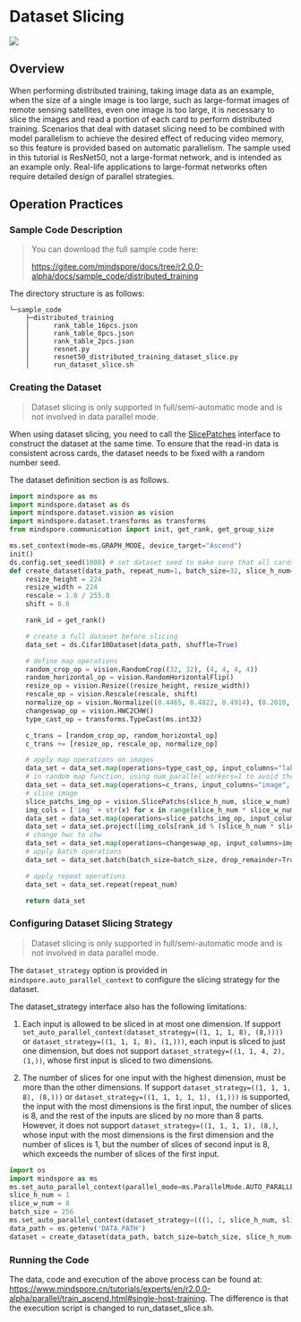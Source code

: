 # Dataset Slicing

<a href="https://gitee.com/mindspore/docs/blob/r2.0.0-alpha/tutorials/experts/source_en/parallel/dataset_slice.md" target="_blank"><img src="https://mindspore-website.obs.cn-north-4.myhuaweicloud.com/website-images/r2.0.0-alpha/resource/_static/logo_source_en.png"></a>

## Overview

When performing distributed training, taking image data as an example, when the size of a single image is too large, such as large-format images of remote sensing satellites, even one image is too large, it is necessary to slice the images and read a portion of each card to perform distributed training. Scenarios that deal with dataset slicing need to be combined with model parallelism to achieve the desired effect of reducing video memory, so this feature is provided based on automatic parallelism. The sample used in this tutorial is ResNet50, not a large-format network, and is intended as an example only. Real-life applications to large-format networks often require detailed design of parallel strategies.

## Operation Practices

### Sample Code Description

> You can download the full sample code here:
>
> <https://gitee.com/mindspore/docs/tree/r2.0.0-alpha/docs/sample_code/distributed_training>

The directory structure is as follows:

```text
└─sample_code
    ├─distributed_training
    │      rank_table_16pcs.json
    │      rank_table_8pcs.json
    │      rank_table_2pcs.json
    │      resnet.py
    │      resnet50_distributed_training_dataset_slice.py
    │      run_dataset_slice.sh
```

### Creating the Dataset

> Dataset slicing is only supported in full/semi-automatic mode and is not involved in data parallel mode.

When using dataset slicing, you need to call the [SlicePatches](https://www.mindspore.cn/docs/en/r2.0.0-alpha/api_python/dataset_vision/mindspore.dataset.vision.SlicePatches.html) interface to construct the dataset at the same time. To ensure that the read-in data is consistent across cards, the dataset needs to be fixed with a random number seed.

The dataset definition section is as follows.

```python
import mindspore as ms
import mindspore.dataset as ds
import mindspore.dataset.vision as vision
import mindspore.dataset.transforms as transforms
from mindspore.communication import init, get_rank, get_group_size

ms.set_context(mode=ms.GRAPH_MODE, device_target="Ascend")
init()
ds.config.set_seed(1000) # set dataset seed to make sure that all cards read the same data
def create_dataset(data_path, repeat_num=1, batch_size=32, slice_h_num=1, slice_w_num=1):
    resize_height = 224
    resize_width = 224
    rescale = 1.0 / 255.0
    shift = 0.0

    rank_id = get_rank()

    # create a full dataset before slicing
    data_set = ds.Cifar10Dataset(data_path, shuffle=True)

    # define map operations
    random_crop_op = vision.RandomCrop((32, 32), (4, 4, 4, 4))
    random_horizontal_op = vision.RandomHorizontalFlip()
    resize_op = vision.Resize((resize_height, resize_width))
    rescale_op = vision.Rescale(rescale, shift)
    normalize_op = vision.Normalize((0.4465, 0.4822, 0.4914), (0.2010, 0.1994, 0.2023))
    changeswap_op = vision.HWC2CHW()
    type_cast_op = transforms.TypeCast(ms.int32)

    c_trans = [random_crop_op, random_horizontal_op]
    c_trans += [resize_op, rescale_op, normalize_op]

    # apply map operations on images
    data_set = data_set.map(operations=type_cast_op, input_columns="label")
    # in random map function, using num_parallel_workers=1 to avoid the dataset random seed not working.
    data_set = data_set.map(operations=c_trans, input_columns="image", num_parallel_workers=1)
    # slice image
    slice_patchs_img_op = vision.SlicePatchs(slice_h_num, slice_w_num)
    img_cols = ['img' + str(x) for x in range(slice_h_num * slice_w_num)]
    data_set = data_set.map(operations=slice_patchs_img_op, input_columns="image", output_columns=img_cols)
    data_set = data_set.project([img_cols[rank_id % (slice_h_num * slice_w_num)], "label"])
    # change hwc to chw
    data_set = data_set.map(operations=changeswap_op, input_columns=img_cols[rank_id % (slice_h_num * slice_w_num)])
    # apply batch operations
    data_set = data_set.batch(batch_size=batch_size, drop_remainder=True)

    # apply repeat operations
    data_set = data_set.repeat(repeat_num)

    return data_set
```

### Configuring Dataset Slicing Strategy

> Dataset slicing is only supported in full/semi-automatic mode and is not involved in data parallel mode.

The `dataset_strategy` option is provided in `mindspore.auto_parallel_context` to configure the slicing strategy for the dataset.

The dataset_strategy interface also has the following limitations:

1. Each input is allowed to be sliced in at most one dimension. If support `set_auto_parallel_context(dataset_strategy=((1, 1, 1, 8), (8,))))` or `dataset_strategy=((1, 1, 1, 8), (1,)))`, each input is sliced to just one dimension, but does not support `dataset_strategy=((1, 1, 4, 2), (1,))`, whose first input is sliced to two dimensions.

2. The number of slices for one input with the highest dimension, must be more than the other dimensions. If support `dataset_strategy=((1, 1, 1, 8), (8,)))` or `dataset_strategy=((1, 1, 1, 1, 1), (1,)))` is supported, the input with the most dimensions is the first input, the number of slices is 8, and the rest of the inputs are sliced by no more than 8 parts. However, it does not support `dataset_strategy=((1, 1, 1, 1), (8,)`, whose input with the most dimensions is the first dimension and the number of slices is 1, but the number of slices of second input is 8, which exceeds the number of slices of the first input.

```python
import os
import mindspore as ms
ms.set_auto_parallel_context(parallel_mode=ms.ParallelMode.AUTO_PARALLEL, gradients_mean=True)
slice_h_num = 1
slice_w_num = 8
batch_size = 256
ms.set_auto_parallel_context(dataset_strategy=(((1, 1, slice_h_num, slice_w_num), (1,))))
data_path = os.getenv('DATA_PATH')
dataset = create_dataset(data_path, batch_size=batch_size, slice_h_num=slice_h_num, slice_w_num=slice_w_num)
```

### Running the Code

The data, code and execution of the above process can be found at: <https://www.mindspore.cn/tutorials/experts/en/r2.0.0-alpha/parallel/train_ascend.html#single-host-training>. The difference is that the execution script is changed to run_dataset_slice.sh.
